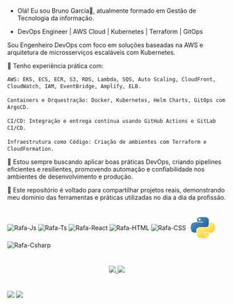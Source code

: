 - Olá! Eu sou Bruno Garcia👋, atualmente formado em Gestão de Tecnologia da informação.

-  DevOps Engineer | AWS Cloud | Kubernetes | Terraform | GitOps

Sou Engenheiro DevOps com foco em soluções baseadas na AWS e arquitetura de microsserviços escaláveis com Kubernetes.

🚀 Tenho experiência prática com:

    AWS: EKS, ECS, ECR, S3, RDS, Lambda, SQS, Auto Scaling, CloudFront, CloudWatch, IAM, EventBridge, Amplify, ELB.

    Containers e Orquestração: Docker, Kubernetes, Helm Charts, GitOps com ArgoCD.

    CI/CD: Integração e entrega contínua usando GitHub Actions e GitLab CI/CD.

    Infraestrutura como Código: Criação de ambientes com Terraform e CloudFormation.

🎯 Estou sempre buscando aplicar boas práticas DevOps, criando pipelines eficientes e resilientes, promovendo automação e confiabilidade nos ambientes de desenvolvimento e produção.

📂 Este repositório é voltado para compartilhar projetos reais, demonstrando meu domínio das ferramentas e práticas utilizadas no dia a dia da profissão.

<!DOCTYPE html>
<html lang="en">
<head>
    <meta charset="UTF-8">
    <meta name="viewport" content="width=device-width, initial-scale=1.0">
    
</head>
<body>



<div style="display: inline_block"><br>
  <img align="center" alt="Rafa-Js" height="60" width="70" <img src="https://cdn.jsdelivr.net/gh/devicons/devicon/icons/kubernetes/kubernetes-plain.svg" />
  <img align="center" alt="Rafa-Ts" height="60" width="70" <img src="https://cdn.jsdelivr.net/gh/devicons/devicon/icons/docker/docker-original-wordmark.svg" />
  <img align="center" alt="Rafa-React" height="60" width="70" <img src="https://cdn.jsdelivr.net/gh/devicons/devicon/icons/terraform/terraform-original-wordmark.svg" />
  <img align="center" alt="Rafa-HTML" height="60" width="70" <img src="https://cdn.jsdelivr.net/gh/devicons/devicon/icons/ansible/ansible-original.svg" />
  <img align="center" alt="Rafa-CSS" height="60" width="70" <img src="https://cdn.jsdelivr.net/gh/devicons/devicon/icons/linux/linux-original.svg" />
  <img align="center" alt="Rafa-Python" height="60" width="70" src="https://raw.githubusercontent.com/devicons/devicon/master/icons/python/python-original.svg">
  <img align="center" alt="Rafa-Csharp" height="60" width="70" <img src="https://cdn.jsdelivr.net/gh/devicons/devicon/icons/git/git-original.svg" />
</div>

#

<div align="center">
  <a href="https://github.com/Brunosg9">
  <img height="180em" src="https://github-readme-stats.vercel.app/api?username=Brunosg9&show_icons=true&theme=dracula&include_all_commits=true&count_private=true"/>
  <img height="180em" src="https://github-readme-stats.vercel.app/api/top-langs/?username=Brunosg9&layout=compact&langs_count=7&theme=dracula"/>
</div>
      
#

 <a href="https://discord.gg/pBWYVUZD" target="_blank"><img src="https://img.shields.io/badge/Discord-7289DA?style=for-the-badge&logo=discord&logoColor=white" target="_blank"></a> 
  <a href="https://www.linkedin.com/in/brunosgsilva/" target="_blank"><img src="https://img.shields.io/badge/-LinkedIn-%230077B5?style=for-the-badge&logo=linkedin&logoColor=white" target="_blank"></a> 
  
</div>
